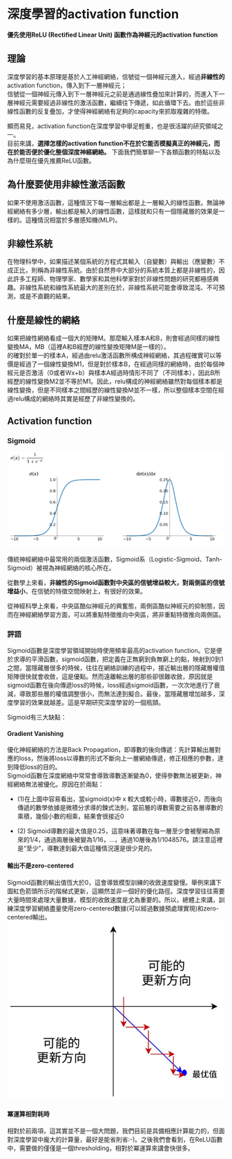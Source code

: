 # 深度學習的activation function


**優先使用ReLU (Rectified Linear Unit) 函數作為神經元的activation function**


## 理論

深度學習的基本原理是基於人工神經網絡，信號從一個神經元進入，經過**非線性的** activation function，傳入到下一層神經元；<br>
信號從一個神經元傳入到下一層神經元之前是通過線性疊加來計算的，而進入下一層神經元需要經過非線性的激活函數，繼續往下傳遞，如此循環下去。由於這些非線性函數的反复疊加，才使得神經網絡有足夠的capacity來抓取複雜的特徵。<br>

顯而易見，activation function在深度學習中舉足輕重，也是很活躍的研究領域之一。<br>
目前來講，**選擇怎樣的activation function不在於它能否模擬真正的神經元，而在於能否便於優化整個深度神經網絡。**
下面我們簡單聊一下各類函數的特點以及為什麼現在優先推薦ReLU函數。<br>

## 為什麼要使用非線性激活函數
如果不使用激活函數，這種情況下每一層輸出都是上一層輸入的線性函數。無論神經網絡有多少層，輸出都是輸入的線性函數，這樣就和只有一個隱藏層的效果是一樣的。這種情況相當於多層感知機(MLP)。


## 非線性系統
在物理科學中，如果描述某個系統的方程式其輸入（自變數）與輸出（應變數）不成正比，則稱為非線性系統。由於自然界中大部分的系統本質上都是非線性的，因此許多工程師、物理學家、數學家和其他科學家對於非線性問題的研究都極感興趣。非線性系統和線性系統最大的差別在於，非線性系統可能會導致混沌、不可預測，或是不直觀的結果。

## 什麼是線性的網絡
如果把線性網絡看成一個大的矩陣M。那麼輸入樣本A和B，則會經過同樣的線性變換MA，MB（這裡A和B經歷的線性變換矩陣M是一樣的）。<br>
的確對於單一的樣本A，經過由relu激活函數所構成神經網絡，其過程確實可以等價是經過了一個線性變換M1，但是對於樣本B，在經過同樣的網絡時，由於每個神經元是否激活（0或者Wx+b）與樣本A經過時情形不同了（不同樣本），因此B所經歷的線性變換M2並不等於M1。因此，relu構成的神經網絡雖然對每個樣本都是線性變換，但是不同樣本之間經歷的線性變換M並不一樣，所以整個樣本空間在經過relu構成的網絡時其實是經歷了非線性變換的。


##  Activation function

### Sigmoid

![image](https://github.com/rockuass1235/deep-learning/blob/master/images/sigmoid.png)<br>

傳統神經網絡中最常用的兩個激活函數，Sigmoid系（Logistic-Sigmoid、Tanh-Sigmoid）被視為神經網絡的核心所在。<br>

從數學上來看，**非線性的Sigmoid函數對中央區的信號增益較大，對兩側區的信號增益小**，在信號的特徵空間映射上，有很好的效果。<br>

從神經科學上來看，中央區酷似神經元的興奮態，兩側區酷似神經元的抑制態，因而在神經網絡學習方面，可以將重點特徵推向中央區，將非重點特徵推向兩側區。<br>

### 評語

Sigmoid函數是深度學習領域開始時使用頻率最高的activation function。它是便於求導的平滑函數，sigmoid函數，把定義在正無窮到負無窮上的點，映射到0到1之間，當隱藏層很多的時候，往往在網絡訓練的過程中，接近輸出層的隱藏層權值矩陣很快就會收斂，這是優點。然而遠離輸出層的那些卻很難收斂，原因就是sigmoid函數在後向傳遞loss的時候，loss經過sigmoid函數，一次次地進行了衰減，導致那些層的權值調整很小，而無法達到擬合。最後，當隱藏層增加越多，深度學習的效果就越差。這是早期研究深度學習的一個瓶頸。<br>

Sigmoid有三大缺點：

#### Gradient Vanishing
優化神經網絡的方法是Back Propagation，即導數的後向傳遞：先計算輸出層對應的loss，然後將loss以導數的形式不斷向上一層網絡傳遞，修正相應的參數，達到降低loss的目的。<br>
Sigmoid函數在深度網絡中常常會導致導數逐漸變為0，使得參數無法被更新，神經網絡無法被優化。原因在於兩點：

* (1)在上圖中容易看出，當sigmoid(x)中 x 較大或較小時，導數接近0，而後向傳遞的數學依據是微積分求導的鍊式法則，當前層的導數需要之前各層導數的乘積，幾個小數的相乘，結果會很接近0 

* (2) Sigmoid導數的最大值是0.25，這意味著導數在每一層至少會被壓縮為原來的1/4，通過兩層後被變為1/16，…，通過10層後為1/1048576。請注意這裡是“至少”，導數達到最大值這種情況還是很少見的。


#### 輸出不是zero-centered
Sigmoid函數的輸出值恆大於0，這會導致模型訓練的收斂速度變慢。舉例來講下圖紅色箭頭所示的階梯式更新，這顯然並非一個好的優化路徑。深度學習往往需要大量時間來處理大量數據，模型的收斂速度是尤為重要的。所以，總體上來講，訓練深度學習網絡盡量使用zero-centered數據(可以經過數據預處理實現)和zero-centered輸出。
![image](https://github.com/rockuass1235/deep-learning/blob/master/images/zero_center.jpg)
#### 冪運算相對耗時
相對於前兩項，這其實並不是一個大問題，我們目前是具備相應計算能力的，但面對深度學習中龐大的計算量，最好是能省則省:-)。之後我們會看到，在ReLU函數中，需要做的僅僅是一個thresholding，相對於冪運算來講會快很多。
